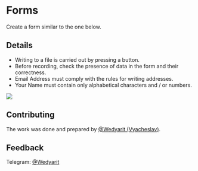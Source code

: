 # Forms
Create a form similar to the one below.

## Details 
- Writing to a file is carried out by pressing a button.
- Before recording, check the presence of data in the form and their correctness.
- Email Address must comply with the rules for writing addresses.
- Your Name must contain only alphabetical characters and / or numbers.

![](https://i.imgur.com/yJctk1y.png)

## Contributing
The work was done and prepared by [@Wedyarit (Vyacheslav)](https://github.com/Wedyarit).

## Feedback
Telegram: [@Wedyarit](https://t.me/Wedyarit)